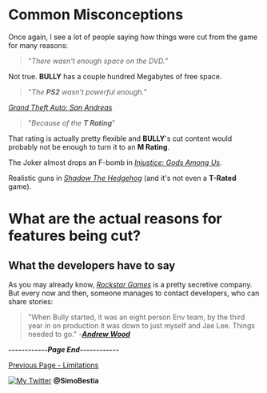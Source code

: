 # Common Misconceptions

Once again, I see a lot of people saying how things were cut from the game for many reasons:

> "_There wasn't enough space on the DVD._"

Not true. **BULLY** has a couple hundred Megabytes of free space.

> "_The **PS2** wasn't powerful enough._"

[_Grand Theft Auto: San Andreas_](https://en.wikipedia.org/wiki/Grand_Theft_Auto:_San_Andreas)

> "_Because of the **T Rating**_"

That rating is actually pretty flexible and **BULLY**'s cut content would probably not be enough to turn it to an **M Rating**.

The Joker almost drops an F-bomb in [_Injustice: Gods Among Us_](https://en.wikipedia.org/wiki/Injustice:_Gods_Among_Us).

Realistic guns in [_Shadow The Hedgehog_](https://en.wikipedia.org/wiki/Shadow_the_Hedgehog_(video_game)) (and it's not even a **T-Rated** game).

# What are the actual reasons for features being cut?

## What the developers have to say

As you may already know, [_Rockstar Games_](https://en.wikipedia.org/wiki/Rockstar_Games) is a pretty secretive company.
But every now and then, someone manages to contact developers, who can share stories:

> "When Bully started, it was an eight person Env team, by the third year in on production it was down to just myself and Jae Lee. Things needed to go."
-**_[Andrew Wood](https://www.reddit.com/r/bully/comments/eq1xvm/a_former_rockstar_vancouver_employee_told_me_some/)_**

**------------_Page End_------------**

[Previous Page - Limitations](https://simonbestia.github.io/Bully-Modding-and-Documentation/PS2/Limitations)


[![My Twitter][1.2]][1] **@SimoBestia**

<!-- Please don't remove this: Grab your social icons from https://github.com/carlsednaoui/gitsocial -->

[1.2]: http://i.imgur.com/wWzX9uB.png (My Twitter)

[1]: http://www.twitter.com/SimoBestia

<!-- Please don't remove this: Grab your social icons from https://github.com/carlsednaoui/gitsocial -->
